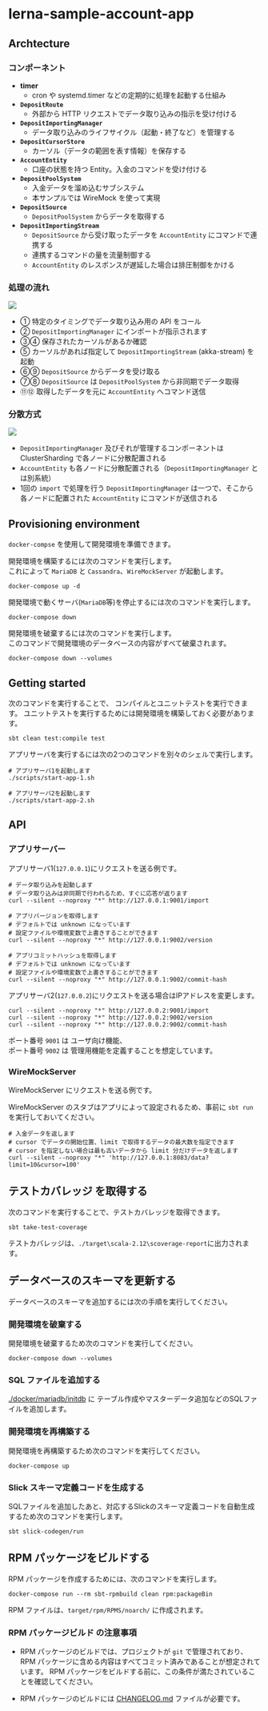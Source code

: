# lerna-sample-account-app

## Archtecture

### コンポーネント

- **timer**
    - cron や systemd.timer などの定期的に処理を起動する仕組み
- **`DepositRoute`**
    - 外部から HTTP リクエストでデータ取り込みの指示を受け付ける
- **`DepositImportingManager`**
    - データ取り込みのライフサイクル（起動・終了など）を管理する
- **`DepositCursorStore`**
    - カーソル（データの範囲を表す情報）を保存する
- **`AccountEntity`**
    - 口座の状態を持つ Entity。入金のコマンドを受け付ける
- **`DepositPoolSystem`**
    - 入金データを溜め込むサブシステム
    - 本サンプルでは WireMock を使って実現
- **`DepositSource`**
    - `DepositPoolSystem` からデータを取得する
- **`DepositImportingStream`**
    - `DepositSource` から受け取ったデータを `AccountEntity` にコマンドで連携する
    - 連携するコマンドの量を流量制御する
    - `AccountEntity` のレスポンスが遅延した場合は排圧制御をかける
    
### 処理の流れ

![](./docs/images/archtecture.drawio.png)

- ① 特定のタイミングでデータ取り込み用の API をコール
- ② `DepositImportingManager` にインポートが指示されます
- ③④ 保存されたカーソルがあるか確認
- ⑤ カーソルがあれば指定して `DepositImportingStream` (akka-stream) を起動
- ⑥⑨ `DepositSource` からデータを受け取る
- ⑦⑧ `DepositSource` は `DepositPoolSystem` から非同期でデータ取得
- ⑪⑫ 取得したデータを元に `AccountEntity` へコマンド送信

### 分散方式

![](./docs/images/distribution.drawio.png)

- `DepositImportingManager` 及びそれが管理するコンポーネントは ClusterSharding で各ノードに分散配置される
- `AccountEntity` も各ノードに分散配置される（`DepositImportingManager` とは別系統）
- 1回の `import` で処理を行う `DepositImportingManager` は一つで、そこから各ノードに配置された `AccountEntity` にコマンドが送信される

## Provisioning environment

`docker-compse` を使用して開発環境を準備できます。

開発環境を構築するには次のコマンドを実行します。  
これによって `MariaDB` と `Cassandra`、`WireMockServer` が起動します。

```shell
docker-compose up -d
```

開発環境で動くサーバ(`MariaDB`等)を停止するには次のコマンドを実行します。

```shell
docker-compose down
```

開発環境を破棄するには次のコマンドを実行します。  
このコマンドで開発環境のデータベースの内容がすべて破棄されます。

```shell
docker-compose down --volumes
```

## Getting started

次のコマンドを実行することで、
コンパイルとユニットテストを実行できます。
ユニットテストを実行するためには開発環境を構築しておく必要があります。

```shell
sbt clean test:compile test
```

アプリサーバを実行するには次の2つのコマンドを別々のシェルで実行します。

```shell
# アプリサーバ1を起動します
./scripts/start-app-1.sh
```

```shell
# アプリサーバ2を起動します
./scripts/start-app-2.sh
```

## API

### アプリサーバー

アプリサーバ1(`127.0.0.1`)にリクエストを送る例です。

```shell
# データ取り込みを起動します
# データ取り込みは非同期で行われるため、すぐに応答が返ります
curl --silent --noproxy "*" http://127.0.0.1:9001/import

# アプリバージョンを取得します
# デフォルトでは unknown になっています
# 設定ファイルや環境変数で上書きすることができます
curl --silent --noproxy "*" http://127.0.0.1:9002/version

# アプリコミットハッシュを取得します
# デフォルトでは unknown になっています
# 設定ファイルや環境変数で上書きすることができます
curl --silent --noproxy "*" http://127.0.0.1:9002/commit-hash
```

アプリサーバ2(`127.0.0.2`)にリクエストを送る場合はIPアドレスを変更します。

```
curl --silent --noproxy "*" http://127.0.0.2:9001/import
curl --silent --noproxy "*" http://127.0.0.2:9002/version
curl --silent --noproxy "*" http://127.0.0.2:9002/commit-hash
```

ポート番号 `9001` は ユーザ向け機能、  
ポート番号 `9002` は 管理用機能を定義することを想定しています。

### WireMockServer

WireMockServer にリクエストを送る例です。

WireMockServer のスタブはアプリによって設定されるため、事前に `sbt run` を実行しておいてください。

```shell
# 入金データを返します
# cursor でデータの開始位置、limit で取得するデータの最大数を指定できます
# cursor を指定しない場合は最も古いデータから limit 分だけデータを返します
curl --silent --noproxy "*" 'http://127.0.0.1:8083/data?limit=10&cursor=100'
```

## テストカバレッジ を取得する

次のコマンドを実行することで、テストカバレッジを取得できます。

```shell
sbt take-test-coverage
```

テストカバレッジは、`./target\scala-2.12\scoverage-report`に出力されます。

## データベースのスキーマを更新する

データベースのスキーマを追加するには次の手順を実行してください。

### 開発環境を破棄する

開発環境を破棄するため次のコマンドを実行してください。

```shell
docker-compose down --volumes
```

### SQL ファイルを追加する
[./docker/mariadb/initdb](./docker/mariadb/initdb) に
テーブル作成やマスターデータ追加などのSQLファイルを追加します。

### 開発環境を再構築する

開発環境を再構築するため次のコマンドを実行してください。

```shell
docker-compose up
```

### Slick スキーマ定義コードを生成する
SQLファイルを追加したあと、対応するSlickのスキーマ定義コードを自動生成するため次のコマンドを実行します。

```shell
sbt slick-codegen/run
```


## RPM パッケージをビルドする
RPM パッケージを作成するためには、次のコマンドを実行します。

```shell
docker-compose run --rm sbt-rpmbuild clean rpm:packageBin
```

RPM ファイルは、`target/rpm/RPMS/noarch/` に作成されます。

### RPM パッケージビルド の注意事項

- RPM パッケージのビルドでは、プロジェクトが `git` で管理されており、
RPM パッケージに含める内容はすべてコミット済みであることが想定されています。
RPM パッケージをビルドする前に、この条件が満たされていることを確認してください。

- RPM パッケージのビルドには [CHANGELOG.md](./CHANGELOG.md) ファイルが必要です。
